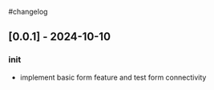 #changelog
## [0.0.1] - 2024-10-10
### init
- implement basic form feature and test form connectivity 

